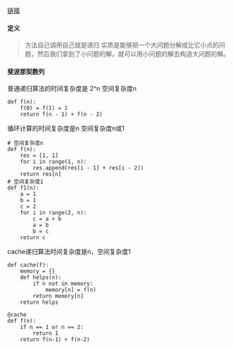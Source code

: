[链接](https://mp.weixin.qq.com/s?__biz=MzIzNDQ3MzgxMw==&mid=2247483877&idx=1&sn=f25a9b01f89f27460519006afef1dd12&chksm=e8f491dfdf8318c9858864f2fec365282b3ed7e3da94b0b8fda7773ec33e3302d81f5cba1b24&scene=21#wechat_redirect)

#### 定义
> 方法自己调用自己就是递归
> 实质是能够把一个大问题分解成比它小点的问题，然后我们拿到了小问题的解，就可以用小问题的解去构造大问题的解。

#### 斐波那契数列
普通递归算法的时间复杂度是 2^n 空间复杂度n
```
def f(n):
	f(0) = f(1) = 1
	return f(n - 1) + f(n - 2)
```
循环计算的时间复杂度是n 空间复杂度n或1
```
# 空间复杂度n
def f(n):
	res = [1, 1]
	for i in range(1, n):
		res.append(res[i - 1] + res[i - 2])
	return res[n]
# 空间复杂度1
def f1(n):
    a = 1
    b = 1
    c = 2
    for i in range(2, n):
        c = a + b
        a = b
        b = c
    return c
```
cache递归算法时间复杂度是n，空间复杂度1
```
def cache(f):
    memory = {}
    def helps(n):
        if n not in memory:
            memory[n] = f(n)
        return memory[n]
    return helps

@cache
def f(n):
    if n == 1 or n == 2:
        return 1
    return f(n-1) + f(n-2)
```